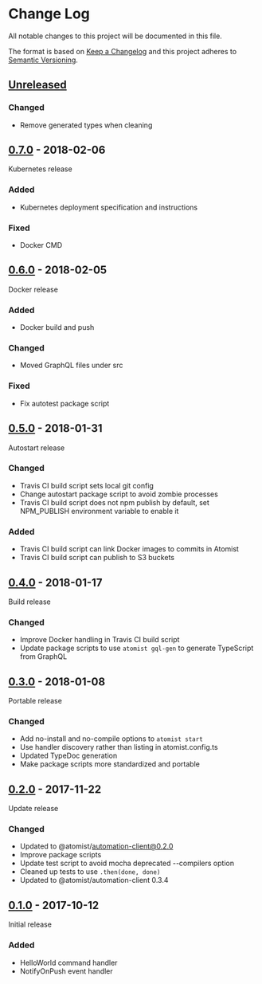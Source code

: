 # Change Log

All notable changes to this project will be documented in this file.

The format is based on [Keep a Changelog](http://keepachangelog.com/)
and this project adheres to [Semantic Versioning](http://semver.org/).

## [Unreleased][]

[Unreleased]: https://github.com/atomist/automation-seed-ts/compare/0.7.0...HEAD

### Changed

-   Remove generated types when cleaning

## [0.7.0][] - 2018-02-06

[0.7.0]: https://github.com/atomist/automation-seed-ts/compare/0.6.0...0.7.0

Kubernetes release

### Added

-   Kubernetes deployment specification and instructions

### Fixed

-   Docker CMD

## [0.6.0][] - 2018-02-05

[0.6.0]: https://github.com/atomist/automation-seed-ts/compare/0.5.0...0.6.0

Docker release

### Added

-   Docker build and push

### Changed

-   Moved GraphQL files under src

### Fixed

-   Fix autotest package script

## [0.5.0][] - 2018-01-31

[0.5.0]: https://github.com/atomist/automation-seed-ts/compare/0.4.0...0.5.0

Autostart release

### Changed

-   Travis CI build script sets local git config
-   Change autostart package script to avoid zombie processes
-   Travis CI build script does not npm publish by default, set
    NPM_PUBLISH environment variable to enable it

### Added

-   Travis CI build script can link Docker images to commits in
    Atomist
-   Travis CI build script can publish to S3 buckets

## [0.4.0][] - 2018-01-17

[0.4.0]: https://github.com/atomist/automation-seed-ts/compare/0.3.0...0.4.0

Build release

### Changed

-   Improve Docker handling in Travis CI build script
-   Update package scripts to use `atomist gql-gen` to generate
    TypeScript from GraphQL

## [0.3.0][] - 2018-01-08

[0.3.0]: https://github.com/atomist/automation-seed-ts/compare/0.2.0...0.3.0

Portable release

### Changed

-   Add no-install and no-compile options to `atomist start`
-   Use handler discovery rather than listing in atomist.config.ts
-   Updated TypeDoc generation
-   Make package scripts more standardized and portable

## [0.2.0][] - 2017-11-22

[0.2.0]: https://github.com/atomist/automation-seed-ts/compare/0.1.0...0.2.0

Update release

### Changed

-   Updated to @atomist/automation-client@0.2.0
-   Improve package scripts
-   Update test script to avoid mocha deprecated --compilers option
-   Cleaned up tests to use `.then(done, done)`
-   Updated to @atomist/automation-client 0.3.4

## [0.1.0][] - 2017-10-12

Initial release

[0.1.0]: https://github.com/atomist/automation-seed-ts/tree/0.1.0

### Added

-   HelloWorld command handler
-   NotifyOnPush event handler

